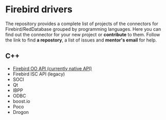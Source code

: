 # Firebird drivers
The repository provides a complete list of projects of the connectors for Firebird/RedDatabase grouped by programming languages.
Here you can find out the connector for your new project or **contribute** to them. Follow the link to find **a repostory**, a list of issues and **mentor's email** for help.

## C++
  * [Firebird OO API (currently native API)](docs/firebird_oo_api.md)
  * Firebird ISC API (legacy)
  * SOCI
  * Qt
  * IBPP
  * ODBC
  * boost.io
  * Poco
  * Drogon
